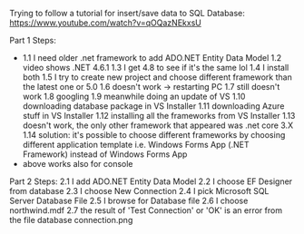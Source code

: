 Trying to follow a tutorial for insert/save data to SQL Database: https://www.youtube.com/watch?v=qOQazNEkxsU

Part 1 Steps:
- 1.1 I need older .net framework to add ADO.NET Entity Data Model
1.2 video shows .NET 4.6.1
1.3 I get 4.8 to see if it's the same lol
1.4 I install both
1.5 I try to create new project and choose different framework than the latest one or 5.0
1.6 doesn't work -> restarting PC 
1.7 still doesn't work
1.8 googling
1.9 meanwhile doing an update of VS
1.10 downloading database package in VS Installer
1.11 downloading Azure stuff in VS Installer
1.12 installing all the frameworks from VS Installer
1.13 doesn't work, the only other framework that appeared was .net core 3.X
1.14 solution: it's possible to choose different frameworks by choosing different application template i.e. Windows Forms App (.NET Framework) instead of Windows Forms App
- above works also for console

Part 2 Steps:
2.1 I add ADO.NET Entity Data Model
2.2 I choose EF Designer from database
2.3 I choose New Connection
2.4 I pick Microsoft SQL Server Database File
2.5 I browse for Database file
2.6 I choose northwind.mdf
2.7 the result of 'Test Connection' or 'OK' is an error from the file database connection.png
